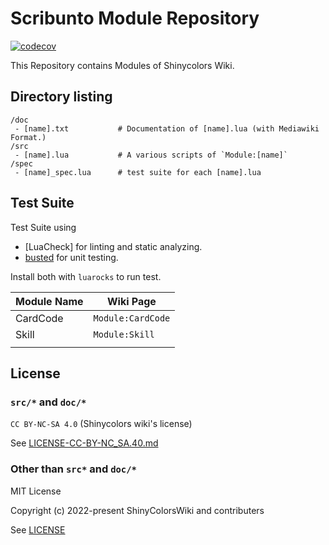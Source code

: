 # Scribunto Module Repository
[![codecov](https://codecov.io/github/ShinyColorsWiki/Wiki-Module/branch/master/graph/badge.svg?token=36H6NZDYNF)](https://codecov.io/github/ShinyColorsWiki/Wiki-Module)

This Repository contains Modules of Shinycolors Wiki.

## Directory listing
```dir
/doc 
 - [name].txt           # Documentation of [name].lua (with Mediawiki Format.)
/src
 - [name].lua           # A various scripts of `Module:[name]`
/spec
 - [name]_spec.lua      # test suite for each [name].lua
```

## Test Suite

Test Suite using
* [LuaCheck] for linting and static analyzing.
* [busted](https://olivinelabs.com/busted/) for unit testing.

Install both with `luarocks` to run test.

| Module Name | Wiki Page |
|-------------|-----------|
| CardCode    | `Module:CardCode` |
| Skill       | `Module:Skill`    |
|             |           |

## License

### `src/*` and `doc/*` 
`CC BY-NC-SA 4.0` (Shinycolors wiki's license)

See [LICENSE-CC-BY-NC_SA.40.md](LICENSE-CC-BY-NC-SA-4.0.md)

### Other than `src*` and `doc/*`
MIT License

Copyright (c) 2022-present ShinyColorsWiki and contributers

See [LICENSE](LICENSE)
